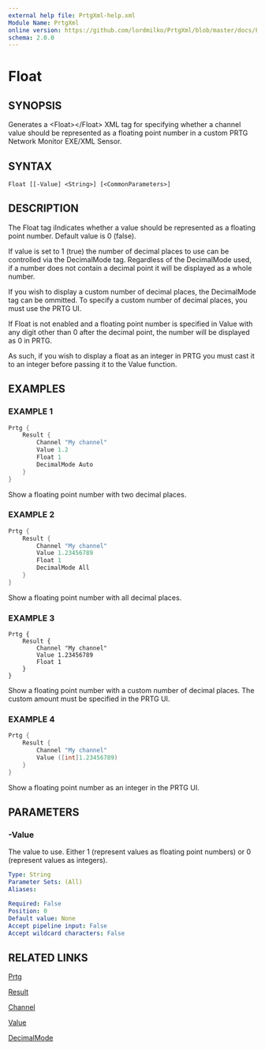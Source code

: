 ```yaml
---
external help file: PrtgXml-help.xml
Module Name: PrtgXml
online version: https://github.com/lordmilko/PrtgXml/blob/master/docs/Float.md
schema: 2.0.0
---
```


# Float

## SYNOPSIS

Generates a \<Float\>\</Float\> XML tag for specifying whether a channel value should be represented as a floating point number in a custom PRTG Network Monitor EXE/XML Sensor.

## SYNTAX

```
Float [[-Value] <String>] [<CommonParameters>]
```

## DESCRIPTION

The Float tag iIndicates whether a value should be represented as a floating point number. Default value is 0 (false).

If value is set to 1 (true) the number of decimal places to use can be controlled via the DecimalMode tag.
Regardless of the DecimalMode used, if a number does not contain a decimal point it will be displayed as a whole number.

If you wish to display a custom number of decimal places, the DecimalMode tag can be ommitted.
To specify a custom number of decimal places, you must use the PRTG UI.

If Float is not enabled and a floating point number is specified in Value with any digit other than 0 after the decimal point, the number will be displayed as 0 in PRTG.

As such, if you wish to display a float as an integer in PRTG you must cast it to an integer before passing it to the Value function.

## EXAMPLES

### EXAMPLE 1

```powershell
Prtg {
    Result {
        Channel "My channel"
        Value 1.2
        Float 1
        DecimalMode Auto
    }
}
```

Show a floating point number with two decimal places.

### EXAMPLE 2

```powershell
Prtg {
    Result {
        Channel "My channel"
        Value 1.23456789
        Float 1
        DecimalMode All
    }
}
```

Show a floating point number with all decimal places.

### EXAMPLE 3

```
Prtg {
    Result {
        Channel "My channel"
        Value 1.23456789
        Float 1
    }
}
```

Show a floating point number with a custom number of decimal places. The custom amount must be specified in the PRTG UI.

### EXAMPLE 4

```powershell
Prtg {
    Result {
        Channel "My channel"
        Value ([int]1.23456789)
    }
}
```

Show a floating point number as an integer in the PRTG UI.

## PARAMETERS

### -Value
The value to use. Either 1 (represent values as floating point numbers) or 0 (represent values as integers).

```yaml
Type: String
Parameter Sets: (All)
Aliases:

Required: False
Position: 0
Default value: None
Accept pipeline input: False
Accept wildcard characters: False
```

## RELATED LINKS

[Prtg](Prtg.md)

[Result](Result.md)

[Channel](Channel.md)

[Value](Value.md)

[DecimalMode](DecimalMode.md)

